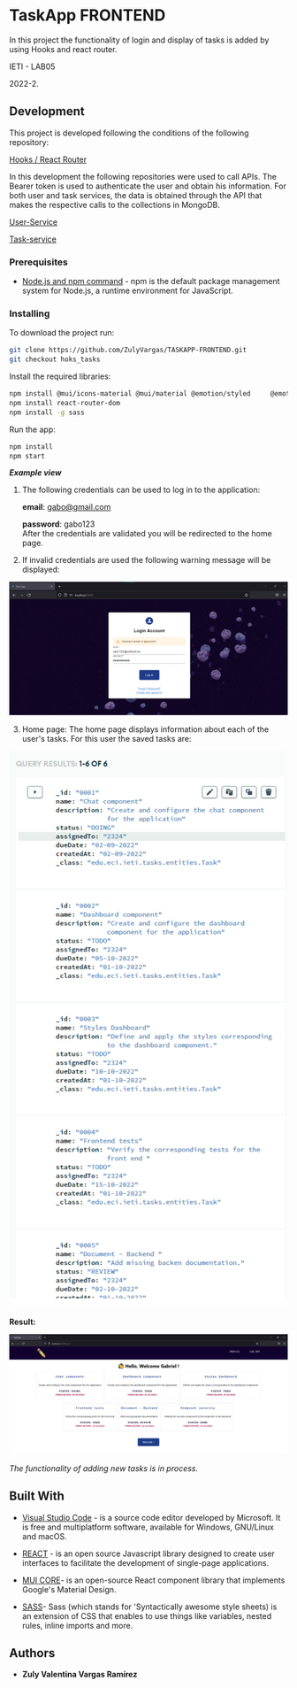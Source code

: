 # TaskApp FRONTEND

In this project the functionality of login and display of tasks is added by using Hooks and react router. 

IETI - LAB05

2022-2.

## Development

This project is developed following the conditions of the following repository:

[ Hooks / React Router ](https://github.com/CAPJackie/react-hooks-router-task-planner) 


In this development the following repositories were used to call APIs. The Bearer token is used to authenticate the user and obtain his information. For both user and task services, the data is obtained through the API that makes the respective calls to the collections in MongoDB.

[User-Service](https://github.com/ZulyVargas/Users-Microservice-JWT)

[Task-service](https://github.com/ZulyVargas/Tasks-Microservice-RESTFUL-API)

### Prerequisites

* [Node.js and npm command](https://docs.npmjs.com/downloading-and-installing-node-js-and-npm) - npm is the default package management system for Node.js, a runtime environment for JavaScript.

### Installing

To download the project run:

  ```bash
git clone https://github.com/ZulyVargas/TASKAPP-FRONTEND.git
git checkout hoks_tasks
  ```

Install the required libraries:


  ```bash
npm install @mui/icons-material @mui/material @emotion/styled     @emotion/react
npm install react-router-dom
npm install -g sass
  ```
Run the app:

  ```bash
npm install
npm start      
  ```
***Example view***
  1. The following credentials can be used to log in to the application:
      
      **email**: gabo@gmail.com
      
      **password**: gabo123      
    After the credentials are validated you will be redirected to the home page. 
  2. If invalid credentials are used the following warning message will be displayed:

  ![login-error](/img/loginError.png)

  3. Home page: The home page displays information about each of the user's tasks. For this user the saved tasks are:

 ![tasks](/img/tasks-2324.png)

 **Result:**

   ![home-page](/img/homePage.png)


*The functionality of adding new tasks is in process.*

## Built With

* [Visual Studio Code](https://code.visualstudio.com) -  is a source code editor developed by Microsoft. It is free and multiplatform software, available for Windows, GNU/Linux and macOS.
* [REACT](https://es.reactjs.org)  - is an open source Javascript library designed to create user interfaces to facilitate the development of single-page applications.

* [MUI CORE](https://mui.com/material-ui/getting-started/overview/ )- is an open-source React component library that implements Google's Material Design.

* [SASS](https://sass-lang.com)- Sass (which stands for 'Syntactically awesome style sheets) is an extension of CSS that enables to use things like variables, nested rules, inline imports and more.
## Authors

* **Zuly Valentina Vargas Ramírez** 
